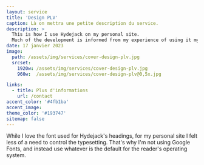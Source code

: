 ```yaml
---
layout: service
title: 'Design PLV'
caption: Là on mettra une petite description du service.
description: >
  This is how I use Hydejack on my personal site. 
  Much of the development is informed from my experience of using it myself, creating a tight feedback loop.
date: 17 janvier 2023
image: 
  path: /assets/img/services/cover-design-plv.jpg
  srcset: 
    1920w: /assets/img/services/cover-design-plv.jpg
    960w:  /assets/img/services/cover-design-plv@0,5x.jpg

links:
  - title: Plus d'informations
    url: /contact
accent_color: '#4fb1ba'
accent_image:
theme_color: '#193747'
sitemap: false
---
```


While I love the font used for Hydejack's headings, for my personal site I felt less of a need to control the typesetting.
That's why I'm not using Google Fonts, and instead use whatever is the default for the reader's operating system.
